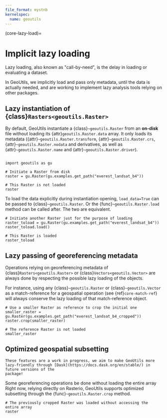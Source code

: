```yaml
---
file_format: mystnb
kernelspec:
  name: geoutils
---
```

(core-lazy-load)=

# Implicit lazy loading

Lazy loading, also known as "call-by-need", is the delay in loading or evaluating a dataset.

In GeoUtils, we implicitly load and pass only metadata, until the data is actually needed, and are working to implement lazy analysis tools relying on other packages.

## Lazy instantiation of {class}`Rasters<geoutils.Raster>`

By default, GeoUtils instantiate a {class}`~geoutils.Raster` from an **on-disk** file without loading its {attr}`geoutils.Raster.data` array. It only loads its
metadata ({attr}`~geoutils.Raster.transform`, {attr}`~geoutils.Raster.crs`, {attr}`~geoutils.Raster.nodata` and derivatives, as well as
{attr}`~geoutils.Raster.name` and {attr}`~geoutils.Raster.driver`).

```{code-cell} ipython3

import geoutils as gu

# Initiate a Raster from disk
raster = gu.Raster(gu.examples.get_path("everest_landsat_b4"))

# This Raster is not loaded
raster
```

To load the data explicitly during instantiation opening, `load_data=True` can be passed to {class}`~geoutils.Raster`. Or the {func}`~geoutils.Raster.load`
method can be called after. The two are equivalent.

```{code-cell} ipython3
# Initiate another Raster just for the purpose of loading
raster_toload = gu.Raster(gu.examples.get_path("everest_landsat_b4"))
raster_toload.load()

# This Raster is loaded
raster_toload
```

## Lazy passing of georeferencing metadata

Operations relying on georeferencing metadata of {class}`Rasters<geoutils.Raster>` or {class}`Vectors<geoutils.Vector>` are always done by respecting the
possible lazy loading of the objects.

For instance, using any {class}`~geoutils.Raster` or {class}`~geoutils.Vector` as a match-reference for a geospatial operation (see {ref}`core-match-ref`) will
always conserve the lazy loading of that match-reference object.

```{code-cell} ipython3
# Use a smaller Raster as reference to crop the initial one
smaller_raster = gu.Raster(gu.examples.get_path("everest_landsat_b4_cropped"))
raster.crop(smaller_raster)

# The reference Raster is not loaded
smaller_raster
```

## Optimized geospatial subsetting

```{important}
These features are a work in progress, we aim to make GeoUtils more lazy-friendly through [Dask](https://docs.dask.org/en/stable/) in future versions of the
package!
```

Some georeferencing operations be done without loading the entire array Right now, relying directly on Rasterio, GeoUtils supports optimized subsetting
through the {func}`~geoutils.Raster.crop` method.

```{code-cell} ipython3
# The previously cropped Raster was loaded without accessing the entire array
raster
```
